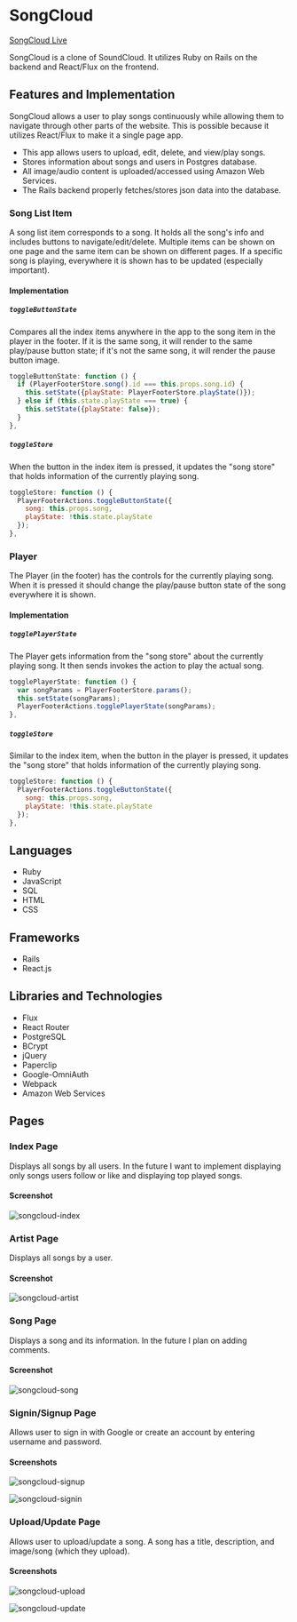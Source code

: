 # SongCloud

[SongCloud Live][heroku]

[heroku]: http://songcloud.herokuapp.com

SongCloud is a clone of SoundCloud. It utilizes Ruby on Rails on the backend and React/Flux on the frontend.

## Features and Implementation

SongCloud allows a user to play songs continuously while allowing them to navigate through other parts of the website. This is possible because it utilizes React/Flux to make it a single page app.

- This app allows users to upload, edit, delete, and view/play songs.
- Stores information about songs and users in Postgres database.
- All image/audio content is uploaded/accessed using Amazon Web Services.
- The Rails backend properly fetches/stores json data into the database.

### Song List Item

A song list item corresponds to a song. It holds all the song's info and includes buttons to navigate/edit/delete. Multiple items can be shown on one page and the same item can be shown on different pages. If a specific song is playing, everywhere it is shown has to be updated (especially important).

#### Implementation

##### `toggleButtonState`

Compares all the index items anywhere in the app to the song item in the player in the footer. If it is the same song, it will render to the same play/pause button state; if it's not the same song, it will render the pause button image.

```javascript
toggleButtonState: function () {
  if (PlayerFooterStore.song().id === this.props.song.id) {
    this.setState({playState: PlayerFooterStore.playState()});
  } else if (this.state.playState === true) {
    this.setState({playState: false});
  }
},
```

##### `toggleStore`

When the button in the index item is pressed, it updates the "song store" that holds information of the currently playing song.

```javascript
toggleStore: function () {
  PlayerFooterActions.toggleButtonState({
    song: this.props.song,
    playState: !this.state.playState
  });
},
```

### Player

The Player (in the footer) has the controls for the currently playing song. When it is pressed it should change the play/pause button state of the song everywhere it is shown.

#### Implementation

##### `togglePlayerState`

The Player gets information from the "song store" about the currently playing song. It then sends invokes the action to play the actual song.

```javascript
togglePlayerState: function () {
  var songParams = PlayerFooterStore.params();
  this.setState(songParams);
  PlayerFooterActions.togglePlayerState(songParams);
},
```

##### `toggleStore`

Similar to the index item, when the button in the player is pressed, it updates the "song store" that holds information of the currently playing song.

```javascript
toggleStore: function () {
  PlayerFooterActions.toggleButtonState({
    song: this.props.song,
    playState: !this.state.playState
  });
},
```

## Languages

- Ruby
- JavaScript
- SQL
- HTML
- CSS

## Frameworks

- Rails
- React.js

## Libraries and Technologies

- Flux
- React Router
- PostgreSQL
- BCrypt
- jQuery
- Paperclip
- Google-OmniAuth
- Webpack
- Amazon Web Services

## Pages

### Index Page

Displays all songs by all users. In the future I want to implement displaying only songs users follow or like and displaying top played songs.

#### Screenshot
![songcloud-index]

### Artist Page

Displays all songs by a user.

#### Screenshot
![songcloud-artist]

### Song Page

Displays a song and its information. In the future I plan on adding comments.

#### Screenshot
![songcloud-song]

### Signin/Signup Page

Allows user to sign in with Google or create an account by entering username and password.

#### Screenshots
![songcloud-signup]

![songcloud-signin]

### Upload/Update Page

Allows user to upload/update a song. A song has a title, description, and image/song (which they upload).

#### Screenshots
![songcloud-upload]

![songcloud-update]

[songcloud-index]: ./docs/screenshots/SongCloud.png
[songcloud-artist]: ./docs/screenshots/SongCloud-artist.png
[songcloud-song]: ./docs/screenshots/SongCloud-song.png
[songcloud-signin]: ./docs/screenshots/SongCloud-signin.png
[songcloud-signup]: ./docs/screenshots/SongCloud-signup.png
[songcloud-upload]: ./docs/screenshots/SongCloud-upload.png
[songcloud-update]: ./docs/screenshots/SongCloud-update.png

